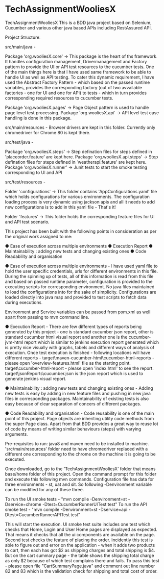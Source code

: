 # TechAssignmentWooliesX
TechAssignmentWooliesX
This is a BDD java project based on Selenium, Cucumber and various other java based APIs including RestAssured API.

Project Structure:

src/main/java -

Package 'org.wooliesX.core' -> This package is the heart of ths framework. It handles configuration management, Drivermanagement and Factory pattern to provide the UI or API test resources to the cucumber tests. One of the main things here is that I have used same framework to be able to handle UI as well as API testing. To cater this dynamic requirement, I have used the Abstract Factory Pattern - which based on the passed runtime variables, provides the corresponding factory (out of two avvailable factories - one for UI and one for API) to tests - which in turn provides corresponding required resources to cucumber tests.

Package 'org.wooliesX.pages' -> Page Object pattern is used to handle page level test processing. 
 Package 'org.wooliesX.api' -> API level test case handling is done in this package.

src/main/resources - Browser drivers are kept in this folder. Currently only chromedriver for Chrome 80 is kept there.

src/test/java -

Package 'org.wooliesX.steps' -> Step defination files for steps defined in 'placeorder.feature' are kept here.
Package 'org.wooliesX.api.steps' -> Step defination files for steps defined in 'weatherapi.feature' are kept here.
Package 'org.wooliesX.runner' -> Junit tests to start the smoke testing corresponding to UI and API

src/test/resources -

Folder 'configurations' -> This folder contains 'AppConfigurations.yaml' file which holds configurations for various environments. The configuration loading process is very dynamic using jackson apis and all it needs to add new configurations is to add in this yaml file - That's it!

Folder 'features' -> This folder holds the corresponding feature files for UI and API test scenario.

This project has been built with the following points in consideration as per the original work assigned to me:

● Ease of execution across multiple environments ● Execution Report ● Maintainability : adding new tests and changing existing ones ● Code Readability and organisation

● Ease of execution across multiple environments - I have used yaml file to hold the user specific credentials, urls for different environments in this file. During the spinning up of tests, all of this information is read from this file and based on passed runtime parameter, configuration is provided to the executing scripts for corresponding environment. No java files maintained to load the configurations into for the sake of simplicity. Configurations are loaded directly into java map and provided to test scripts to fetch data during executions.

Environment and Service variables can be passed from pom.xml as well apart from passing to mvn command line.

● Execution Report - There are few different types of reports being generated by this project - one is standard cucumber json report, other is standard cucumber html visual report and another one is the cucumber-jvm-html report which is similar to jenkins execution report generated which is pretty nice visually with graphs, tabels and different ways of analysis of execution. Once test execution is finished - following locations will have different reports - target\maven-cucumber-html\cucumber-html-reports - please open 'overview-features.html' file as the starting point. target\cucumber-html-report - please open 'index.html' to see the report. target\jsonReports\cucumber.json is the json report which is used to generate jenkins visual report.

● Maintainability : adding new tests and changing existing ones - Adding new tests is easy by adding in new feature files and pushing in new java files in corresponding packages. Maintainability of existing tests is also easy because of clear separation of concers of different packages.

● Code Readability and organisation - Code reusability is one of the main point of this project. Page objects are inheriting utility code methods from the super Page class. Apart from that BDD provides a great way to reuse lot of code by means of writing similar behaviours (steps) with varying arguments.

Pre-requisites to run: java8 and maven need to be installed to machine. 'src/main/resources' folder need to have chromedriver replaced with a different one corresponding to the chrome on the machine it is going to be executed.

Once downloaded, go to the 'TechAssignmentWooliesX' folder that means base/home folder of this project. Open the command prompt for this folder and execute this following mvn commands. Configuration file has data for three environments - st, uat and sit. So following -Denvironment variable can be modified for any of these three.

To run the UI smoke tests - "mvn compile -Denvironment=st -Dservice=chrome -Dtest=CucumberRunnerUITest test"
To run the API smoke test - "mvn compile -Denvironment=st -Dservice=api -Dtest=CucumberRunnerAPITest test"

This will start the execution. UI smoke test suite includes one test which checks that Home, Login and User Home pages are displayed as expected. That means it checks that all the ui components are available on the page. Second test checks the feature of placing the order. Incidently this test is able to figure out and error on the application - when it adds two products to cart, then each has got $2 as shipping charges and total shipping is $4. But on the cart summary page - the table shows the shipping total charge as only $2 because of which test complains there and fails. To pass this test - please open file "CartSummaryPage.java" and comment out line number 82 and 83 which is the validation check for shipping and total cost of order.
